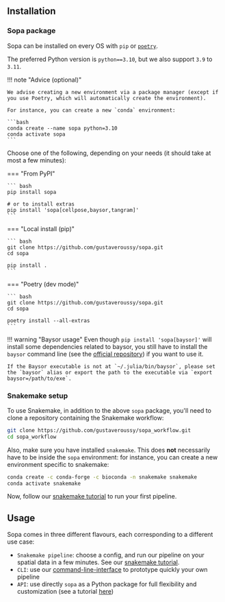 ## Installation

### Sopa package

Sopa can be installed on every OS with `pip` or [`poetry`](https://python-poetry.org/docs/).

The preferred Python version is `python==3.10`, but we also support `3.9` to `3.11`.

!!! note "Advice (optional)"

    We advise creating a new environment via a package manager (except if you use Poetry, which will automatically create the environment).

    For instance, you can create a new `conda` environment:

    ```bash
    conda create --name sopa python=3.10
    conda activate sopa
    ```

Choose one of the following, depending on your needs (it should take at most a few minutes):

=== "From PyPI"

    ``` bash
    pip install sopa

    # or to install extras
    pip install 'sopa[cellpose,baysor,tangram]'
    ```

=== "Local install (pip)"

    ``` bash
    git clone https://github.com/gustaveroussy/sopa.git
    cd sopa

    pip install .
    ```

=== "Poetry (dev mode)"

    ``` bash
    git clone https://github.com/gustaveroussy/sopa.git
    cd sopa

    poetry install --all-extras
    ```

!!! warning "Baysor usage"
    Even though `pip install 'sopa[baysor]'` will install some dependencies related to baysor, you still have to install the `baysor` command line (see the [official repository](https://github.com/kharchenkolab/Baysor)) if you want to use it.

    If the Baysor executable is not at `~/.julia/bin/baysor`, please set the `baysor` alias or export the path to the executable via `export baysor=/path/to/exe`.

### Snakemake setup

To use Snakemake, in addition to the above `sopa` package, you'll need to clone a repository containing the Snakemake workflow:

```sh
git clone https://github.com/gustaveroussy/sopa_workflow.git
cd sopa_workflow
```

Also, make sure you have installed `snakemake`. This does **not** necessarily have to be inside the `sopa` environment: for instance, you can create a new environment specific to snakemake:

```sh
conda create -c conda-forge -c bioconda -n snakemake snakemake
conda activate snakemake
```

Now, follow our [snakemake tutorial](../tutorials/snakemake) to run your first pipeline.

## Usage

Sopa comes in three different flavours, each corresponding to a different use case:

- `Snakemake pipeline`: choose a config, and run our pipeline on your spatial data in a few minutes. See our [snakemake tutorial](../tutorials/snakemake).
- `CLI`: use our [command-line-interface](../tutorials/cli_usage) to prototype quickly your own pipeline
- `API`: use directly `sopa` as a Python package for full flexibility and customization (see a tutorial [here](../tutorials/api_usage))
